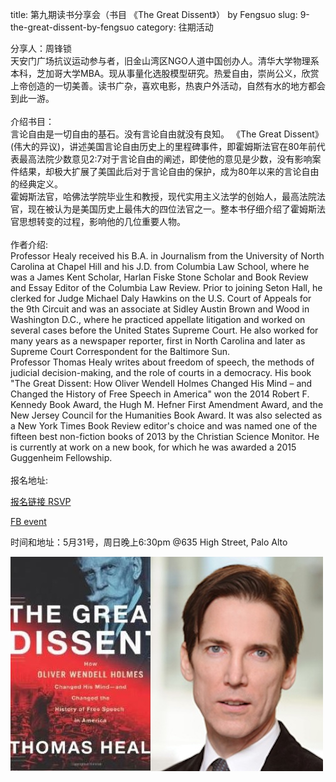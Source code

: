title: 第九期读书分享会（书目 《The Great Dissent》） by Fengsuo
slug: 9-the-great-dissent-by-fengsuo
category: 往期活动

分享人：周锋锁<br>
天安门广场抗议运动参与者，旧金山湾区NGO人道中国创办人。清华大学物理系本科，芝加哥大学MBA。现从事量化选股模型研究。热爱自由，崇尚公义，欣赏上帝创造的一切美善。读书广杂，喜欢电影，热衷户外活动，自然有水的地方都会到此一游。<br>
<br>
介绍书目：<br>
言论自由是一切自由的基石。没有言论自由就没有良知。
《The Great Dissent》(伟大的异议)，讲述美国言论自由历史上的里程碑事件，即霍姆斯法官在80年前代表最高法院少数意见2:7对于言论自由的阐述，即使他的意见是少数，没有影响案件结果，却极大扩展了美国此后对于言论自由的保护，成为80年以来的言论自由的经典定义。<br>
霍姆斯法官，哈佛法学院毕业生和教授，现代实用主义法学的创始人，最高法院法官，现在被认为是美国历史上最伟大的四位法官之一。整本书仔细介绍了霍姆斯法官思想转变的过程，影响他的几位重要人物。<br>
<br>
作者介绍: <br>
Professor Healy received his B.A. in Journalism from the University of North Carolina at Chapel Hill and his J.D. from Columbia Law School, where he was a James Kent Scholar, Harlan Fiske Stone Scholar and Book Review and Essay Editor of the Columbia Law Review. Prior to joining Seton Hall, he clerked for Judge Michael Daly Hawkins on the U.S. Court of Appeals for the 9th Circuit and was an associate at Sidley Austin Brown and Wood in Washington D.C., where he practiced appellate litigation and worked on several cases before the United States Supreme Court. He also worked for many years as a newspaper reporter, first in North Carolina and later as Supreme Court Correspondent for the Baltimore Sun.<br>
Professor Thomas Healy writes about freedom of speech, the methods of judicial decision-making, and the role of courts in a democracy. His book "The Great Dissent: How Oliver Wendell Holmes Changed His Mind – and Changed the History of Free Speech in America" won the 2014 Robert F. Kennedy Book Award, the Hugh M. Hefner First Amendment Award, and the New Jersey Council for the Humanities Book Award. It was also selected as a New York Times Book Review editor's choice and was named one of the fifteen best non-fiction books of 2013 by the Christian Science Monitor. He is currently at work on a new book, for which he was awarded a 2015 Guggenheim Fellowship. <br>
<br>
报名地址:

[报名链接 RSVP](https://goo.gl/5t8Vli)

[FB event](https://www.facebook.com/events/1590241204559303/)

时间和地址：5月31号，周日晚上6:30pm
@635 High Street, Palo Alto

![Image 1 of 2015-05-31](images/greatdissent.jpg)
